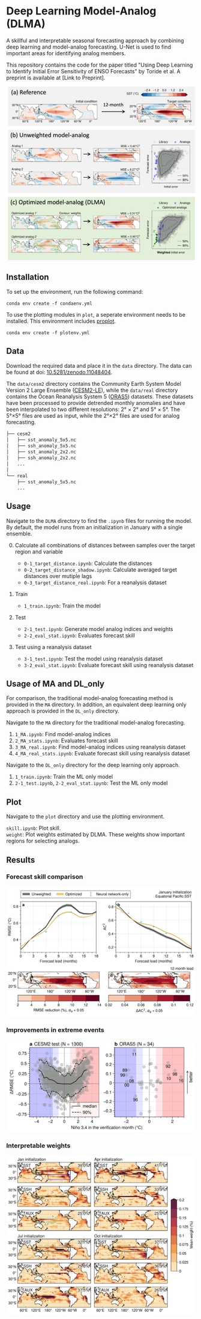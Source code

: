 # Deep Learning Model-Analog (DLMA)

A skillful and interpretable seasonal forecasting approach by combining deep learning and model-analog forecasting. U-Net is used to find important areas for identifying analog members.

This repository contains the code for the paper titled "Using Deep Learning to Identify Initial Error Sensitivity of ENSO Forecasts" by Toride et al. A preprint is available at [Link to Preprint].

![overview](images/figure1.png)

## Installation
To set up the environment, run the following command:  
```
conda env create -f condaenv.yml
```  

To use the plotting modules in `plot`, a seperate environment needs to be installed. This environment includes [proplot](https://proplot.readthedocs.io/en/stable/).
```
conda env create -f plotenv.yml
```  

## Data
Download the required data and place it in the `data` directory. The data can be found at doi: [10.5281/zenodo.11048404](https://doi.org/10.5281/zenodo.11048404).

The `data/cesm2` directory contains the Community Earth System Model Version 2 Large Ensemble ([CESM2-LE](https://doi.org/10.26024/kgmp-c556)), while the `data/real` directory contains the Ocean Reanalysis System 5 ([ORAS5](https://doi.org/10.24381/cds.67e8eeb7)) datasets. These datasets have been processed to provide detrended monthly anomalies and have been interpolated to two different resolutions: 2° × 2° and 5° × 5°. The 5°×5° files are used as input, while the 2°×2° files are used for analog forecasting.
```
├── cesm2
│   ├── sst_anomaly_5x5.nc
│   ├── ssh_anomaly_5x5.nc
│   ├── sst_anomaly_2x2.nc
│   ├── ssh_anomaly_2x2.nc
│   ...
│   
└── real
    ├── sst_anomaly_5x5.nc
    ...
```

## Usage
Navigate to the `DLMA` directory to find the `.ipynb` files for running the model. By default, the model runs from an initialization in January with a single ensemble.

0. Calculate all combinations of distances between samples over the target region and variable  
    - `0-1_target_distance.ipynb`: Calculate the distances
    - `0-2_target_distance_shadow.ipynb`: Calculate averaged target distances over mutiple lags
    - `0-3_target_distance_real.ipynb`: For a reanalysis dataset

1. Train
    - `1_train.ipynb`: Train the model

2. Test
    - `2-1_test.ipynb`: Generate model analog indices and weights 
    - `2-2_eval_stat.ipynb`: Evaluates forecast skill

3. Test using a reanalysis dataset
    - `3-1_test.ipynb`: Test the model using reanalysis dataset
    - `3-2_eval_stat.ipynb`: Evaluate forecast skill using reanalysis dataset

## Usage of MA and DL_only
For comparison, the traditional model-analog forecasting method is provided in the `MA` directory. In addition, an equivalent deep learning only approach is provided in the `DL_only` directory.

Navigate to the `MA` directory for the traditional model-analog forecasting.

1. `1_MA.ipynb`: Find model-analog indices
2. `2_MA_stats.ipynb`: Evaluates forecast skill
3. `3_MA_real.ipynb`: Find model-analog indices using reanalysis dataset
4. `4_MA_real_stats.ipynb`: Evaluate forecast skill using reanalysis dataset

Navigate to the `DL_only` directory for the deep learning only approach.

1. `1_train.ipynb`: Train the ML only model
2.  `2-1_test.ipynb`, `2-2_eval_stat.ipynb`: Test the ML only model

## Plot
Navigate to the `plot` directory and use the plotting environment.

`skill.ipynb`: Plot skill.  
`weight`: Plot weights estimated by DLMA. These weights show important regions for selecting analogs.

## Results

### Forecast skill comparison
![skill](images/figure2.png)

### Improvements in extreme events
![extreme](images/figure3.png)

### Interpretable weights
![weight](images/figure4.png)
